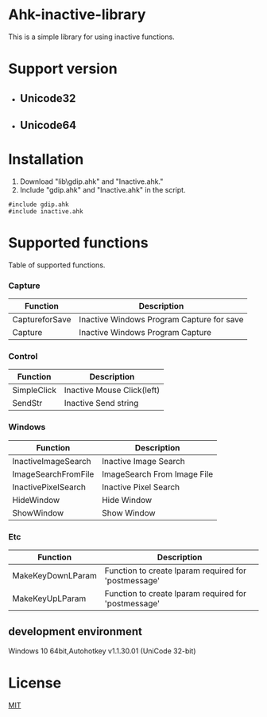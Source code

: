 ﻿# Ahk-inactive-library

This is a simple library for using inactive functions.

# Support version
- ## Unicode32  
- ## Unicode64  

# Installation

1. Download "lib\gdip.ahk" and "Inactive.ahk."
2. Include "gdip.ahk" and "Inactive.ahk" in the script.

```autoit
#include gdip.ahk
#include inactive.ahk
```

# Supported functions

Table of supported functions.

### Capture

| Function             | Description                               |
| -------------------- | ----------------------------------------- |
| CaptureforSave       | Inactive Windows Program Capture for save |
| Capture              | Inactive Windows Program Capture          |

### Control

| Function    | Description                |
| ----------- | -------------------------- |
| SimpleClick | Inactive Mouse Click(left) |
| SendStr     | Inactive Send string       |

### Windows

| Function            | Description                 |
| ------------------- | --------------------------- |
| InactiveImageSearch | Inactive Image Search       |
| ImageSearchFromFile | ImageSearch From Image File |
| InactivePixelSearch | Inactive Pixel Search       |
| HideWindow          | Hide Window                 |
| ShowWindow          | Show Window                 |

### Etc

| Function          | Description                                          |
| ----------------- | ---------------------------------------------------- |
| MakeKeyDownLParam | Function to create lparam required for 'postmessage' |
| MakeKeyUpLParam   | Function to create lparam required for 'postmessage' |

## development environment

Windows 10 64bit,Autohotkey v1.1.30.01 (UniCode 32-bit)

# License

[MIT](./LICENSE)
